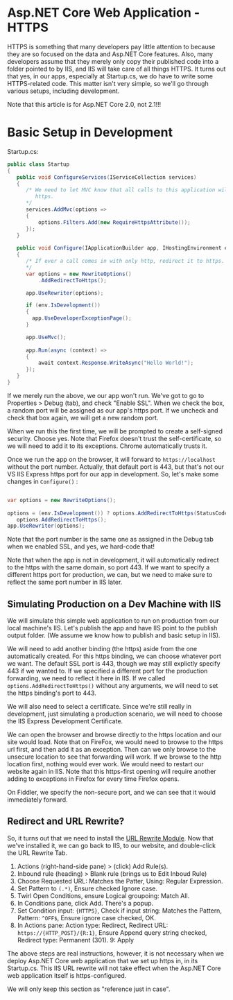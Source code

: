 # Asp.NET Core Web Application - HTTPS

HTTPS is something that many developers pay little attention to because they are so focused on the data and Asp.NET Core features.
Also, many developers assume that they merely only copy their published code into a folder pointed to by IIS, and IIS will take care
of all things HTTPS. It turns out that yes, in our apps, especially at Startup.cs, we do have to write some HTTPS-related code. This
matter isn't very simple, so we'll go through various setups, including development.

Note that this article is for Asp.NET Core 2.0, not 2.1!!!

# Basic Setup in Development

Startup.cs:

```csharp
public class Startup
{        
   public void ConfigureServices(IServiceCollection services)
   {
      /* We need to let MVC know that all calls to this application will need to require
         https.
      */
      services.AddMvc(options =>
      {
          options.Filters.Add(new RequireHttpsAttribute());
      });
   }
       
   public void Configure(IApplicationBuilder app, IHostingEnvironment env)
   {
      /* If ever a call comes in with only http, redirect it to https.
      */
      var options = new RewriteOptions()
          .AddRedirectToHttps();

      app.UseRewriter(options);

      if (env.IsDevelopment())
      {
        app.UseDeveloperExceptionPage();
      }

      app.UseMvc();
      
      app.Run(async (context) =>
      {
          await context.Response.WriteAsync("Hello World!");
      });
   }
}
```

If we merely run the above, we our app won't run. We've got to go to Properties > Debug (tab), and check "Enable SSL". When we check the box,
a random port will be assigned as our app's https port. If we uncheck and check that box again, we will get a new random port.

When we run this the first time, we will be prompted to create a self-signed security. Choose yes. Note that Firefox doesn't trust the
self-certificate, so we will need to add it to its exceptions. Chrome automatically trusts it.

Once we run the app on the browser, it will forward to `https://localhost` without the port number. Actually, that default port is 443,
but that's not our VS IIS Express https port for our app in development. So, let's make some changes in `Configure()` :

```csharp

var options = new RewriteOptions();
            
options = (env.IsDevelopment()) ? options.AddRedirectToHttps(StatusCodes.Status308PermanentRedirect, 44368) : 
   options.AddRedirectToHttps();
app.UseRewriter(options);
```

Note that the port number is the same one as assigned in the Debug tab when we enabled SSL, and yes, we hard-code that!

Note that when the app is not in development, it will automatically redirect to the https with the same domain, so port 443.
If we want to specify a different https port for production, we can, but we need to make sure to reflect the same port number
in IIS later.

## Simulating Production on a Dev Machine with IIS

We will simulate this simple web application to run on production from our local machine's IIS. Let's publish the app and have IIS point
to the publish output folder. (We assume we know how to publish and basic setup in IIS).

We will need to add another binding (the https) aside from the one automatically created. For this https binding, we can choose whatever
port we want. The default SSL port is 443, though we may still explictly specify 443 if we wanted to. If we specified a different port
for the production forwarding, we need to reflect it here in IIS. If we called `options.AddRedirectToHttps()` without any arguments,
we will need to set the https binding's port to 443.

We will also need to select a certificate. Since we're still really in development, just simulating a production scenario,
we will need to choose the IIS Express Development Certificate.

We can open the browser and browse directly to the https location and our site would load. Note that on FireFox, we would need to browse to
the https url first, and then add it as an exception. Then can we only browse to the unsecure location to see that forwarding will work.
If we browse to the http location first, nothing would ever work. We would need to restart our website again in IIS. Note that this
https-first opening will require another adding to exceptions in Firefox for every time Firefox opens.

On Fiddler, we specify the non-secure port, and we can see that it would immediately forward. 

## Redirect and URL Rewrite?

So, it turns out that we need to install the [URL Rewrite Module](https://www.iis.net/downloads/microsoft/url-rewrite). Now that we've installed
it, we can go back to IIS, to our website, and double-click the URL Rewrite Tab.

1. Actions (right-hand-side pane) > (click) Add Rule(s).
2. Inbound rule (heading) > Blank rule (brings us to Edit Inboud Rule)
3. Choose Requested URL: Matches the Patter, Using: Regular Expression.
4. Set Pattern to `(.*)`, Ensure checked Ignore case.
5. Twirl Open Conditions, ensure Logical groupoing: Match All.
6. In Conditions pane, click Add. There's a popup.
7. Set Condition input: `{HTTPS}`, Check if input string: Matches the Pattern, Pattern: `^OFF$`, Ensure ignore case checked, OK.
8. In Actions pane: Action type: Redirect, Redirect URL: `https://{HTTP_POST}/{R:1}`, Ensure Append query string checked,
Redirect type: Permanent (301).
9: Apply

The above steps are real instructions, however, it is not necessary when we deploy Asp.NET Core web application that we set up https in,
in its Startup.cs. This IIS URL rewrite will not take effect when the Asp.NET Core web application itself is https-configured.

We will only keep this section as "reference just in case".

